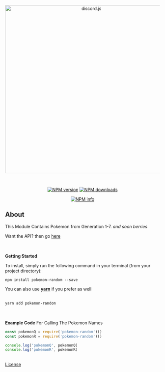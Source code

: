 <div align="center">
  <br />
  <p>
    <a href="https://www.npmjs.com/package/pokemon-random"><img src="http://i.imgur.com/bnO3Tct.png" width="546" alt="discord.js" /></a>
  </p>
  <br />
  <p>
    <!-- <a href="https://discord.gg/3Chh8gu"><img src="https://discordapp.com/api/guilds/334745231163654145/embed.png" alt="Discord server" /></a> -->
    <a href="https://www.npmjs.com/package/pokemon-random"><img src="https://img.shields.io/npm/v/pokemon-random.svg?maxAge=3600" alt="NPM version" /></a>
        <a href="https://www.npmjs.com/package/pokemon-random"><img src="https://img.shields.io/badge/downloads-47k-brightgreen.svg" alt="NPM downloads" /></a>
    
   <!-- <a href="https://www.npmjs.com/package/pokemon-random"><img src="https://img.shields.io/npm/dt/pokemon-random.svg?maxAge=3600" alt="NPM downloads" /></a> -->

  </p>
  <p>
    <a href="https://nodei.co/npm/pokemon-random/"><img src="https://nodei.co/npm/pokemon-random.png?downloads=true&stars=true" alt="NPM info" /></a>
  </p>
</div>

## About


This Module Contains Pokemon from Generation 1-7.
*and soon berries* 

Want the API? then go <a href="https://github.com/YaBoyWonder/pokemon-random/tree/master/api">here</a>

<br></br>
**Getting Started** 

To install, simply run the following command in your terminal (from your project directory):

```
npm install pokemon-random --save
```

You can also use <a href="https://yarnpkg.com/en/">__yarn__</a> if you prefer as well
<br></br>
```
yarn add pokemon-random 
```
<br></br>
**Example Code** 
For Calling The Pokemon Names

```js
const pokemonQ = require('pokemon-random')()
const pokemonR = require('pokemon-random')()

console.log('pokemonQ', pokemonQ)
console.log('pokemonR', pokemonR)

```
<br>
<a href="https://github.com/YaBoyWonder/pokemon-random/blob/master/LICENSE.md">License</a>